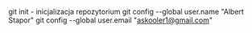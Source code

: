 git init - inicjalizacja repozytorium
git config --global user.name "Albert Stapor"
git config --global user.email "askooler1@gmail.com"

